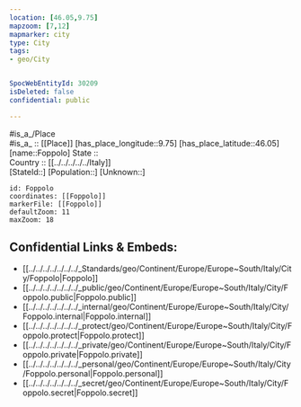 ```yaml
---
location: [46.05,9.75] 
mapzoom: [7,12] 
mapmarker: city 
type: City
tags:
- geo/City


SpocWebEntityId: 30209
isDeleted: false
confidential: public

---
```

#is_a_/Place  
#is_a_ :: [[Place]] 
[has_place_longitude::9.75] 
[has_place_latitude::46.05] 
[name::Foppolo] 
State ::  
Country :: [[../../../../../Italy]]  
[StateId::] 
[Population::] 
[Unknown::] 


```leaflet
id: Foppolo
coordinates: [[Foppolo]] 
markerFile: [[Foppolo]] 
defaultZoom: 11 
maxZoom: 18
```


## Confidential Links & Embeds: 
- [[../../../../../../../_Standards/geo/Continent/Europe/Europe~South/Italy/City/Foppolo|Foppolo]] 
- [[../../../../../../../_public/geo/Continent/Europe/Europe~South/Italy/City/Foppolo.public|Foppolo.public]] 
- [[../../../../../../../_internal/geo/Continent/Europe/Europe~South/Italy/City/Foppolo.internal|Foppolo.internal]] 
- [[../../../../../../../_protect/geo/Continent/Europe/Europe~South/Italy/City/Foppolo.protect|Foppolo.protect]] 
- [[../../../../../../../_private/geo/Continent/Europe/Europe~South/Italy/City/Foppolo.private|Foppolo.private]] 
- [[../../../../../../../_personal/geo/Continent/Europe/Europe~South/Italy/City/Foppolo.personal|Foppolo.personal]] 
- [[../../../../../../../_secret/geo/Continent/Europe/Europe~South/Italy/City/Foppolo.secret|Foppolo.secret]] 
